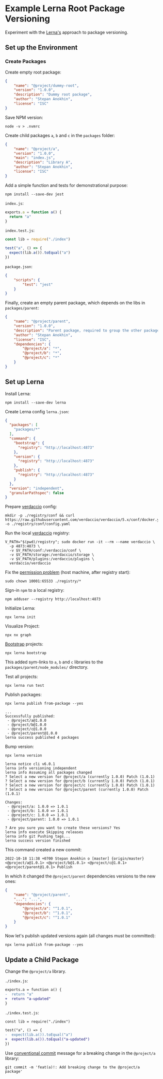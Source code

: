 # Example Lerna Root Package Versioning

Experiment with the [Lerna's](https://lerna.js.org/) approach to package versioning.

## Set up the Environment

### Create Packages

Create empty root package:
```json
{
    "name": "@project/dummy-root",
    "version": "1.0.0",
    "description": "Dummy root package",
    "author": "Stepan Anokhin",
    "license": "ISC"
}
```

Save NPM version:
```shell
node -v > .nvmrc
```

Create child packages `a`, `b` and `c` in the `packages` folder:
```json
{
    "name": "@project/a",
    "version": "1.0.0",
    "main": "index.js",
    "description": "Library A",
    "author": "Stepan Anokhin",
    "license": "ISC"
}
```

Add a simple function and tests for demonstrational purpose:
```shell
npm install --save-dev jest
```
`index.js`:
```js
exports.a = function a() {
  return "a"
}
```
`index.test.js`:
```js
const lib = require("./index")

test("a", () => {
  expect(lib.a()).toEqual("a")
})
```
`package.json`:
```json
{
    "scripts": {
        "test": "jest"
    }
}
```
Finally, create an empty parent package, which depends on the libs in `packages/parent`:
```json
{
    "name": "@project/parent",
    "version": "1.0.0",
    "description": "Parent package, required to group the other packages into a single dependency.",
    "author": "Stepan Anokhin",
    "license": "ISC",
    "dependencies": {
        "@project/a": "*",
        "@project/b": "*",
        "@project/c": "*"
    }
}
```

## Set up Lerna

Install Lerna:
```shell
npm install --save-dev lerna
```

Create Lerna config `lerna.json`:
```json
{
  "packages": [
    "packages/*"
  ],
  "command": {
    "bootstrap": {
      "registry": "http://localhost:4873"
    },
    "version": {
      "registry": "http://localhost:4873"
    },
    "publish": {
      "registry": "http://localhost:4873"
    }
  },
  "version": "independent",
  "granularPathspec": false
}
```
Prepare [verdaccio](https://verdaccio.org/docs/docker#running-verdaccio-using-docker) config:
```shell
mkdir -p ./registry/conf && curl https://raw.githubusercontent.com/verdaccio/verdaccio/5.x/conf/docker.yaml -o ./registry/conf/config.yaml
```

Run the local [verdaccio](https://verdaccio.org/docs/docker#running-verdaccio-using-docker) registry:
```shell
V_PATH="$(pwd)/registry"; sudo docker run -it --rm --name verdaccio \
  -p 4873:4873 \
  -v $V_PATH/conf:/verdaccio/conf \
  -v $V_PATH/storage:/verdaccio/storage \
  -v $V_PATH/plugins:/verdaccio/plugins \
  verdaccio/verdaccio
```

Fix the [permission problem](https://github.com/verdaccio/verdaccio/issues/1379) (host machine, after registry start):
```shell
sudo chown 10001:65533 ./registry/*
```

Sign-in `npm` to a local registry:
```shell
npm adduser --registry http://localhost:4873
```

Initialize Lerna:
```shell
npx lerna init
```

Visualize Project:
```shell
npx nx graph
```

[Bootstrap](https://lerna.js.org/docs/getting-started#bootstrapping-projects) projects:
```shell
npx lerna bootstrap
```

This added sym-links to `a`, `b` and `c` libraries to the `packages/parent/node_modules/` directory.

Test all projects:
```shell
npx lerna run test
```

Publish packages:
```shell
npx lerna publish from-package --yes
```
```
...
Successfully published:
 - @project/a@1.0.0
 - @project/b@1.0.0
 - @project/c@1.0.0
 - @project/parent@1.0.0
lerna success published 4 packages
```

Bump version:
```shell
npx lerna version
```
```
lerna notice cli v6.0.1
lerna info versioning independent
lerna info Assuming all packages changed
? Select a new version for @project/a (currently 1.0.0) Patch (1.0.1)
? Select a new version for @project/b (currently 1.0.0) Patch (1.0.1)
? Select a new version for @project/c (currently 1.0.0) Patch (1.0.1)
? Select a new version for @project/parent (currently 1.0.0) Patch (1.0.1)

Changes:
 - @project/a: 1.0.0 => 1.0.1
 - @project/b: 1.0.0 => 1.0.1
 - @project/c: 1.0.0 => 1.0.1
 - @project/parent: 1.0.0 => 1.0.1

? Are you sure you want to create these versions? Yes
lerna info execute Skipping releases
lerna info git Pushing tags...
lerna success version finished
```

This command created a new commit:
```
2022-10-18 11:38 +0700 Stepan Anokhin o [master] {origin/master} <@project/a@1.0.1> <@project/b@1.0.1> <@project/c@1.0.1> <@project/parent@1.0.1> Publish
```

In which it changed the `@project/parent` dependencies versions to the new ones:
```json
{
    "name": "@project/parent",
    "...": "...",
    "dependencies": {
        "@project/a": "^1.0.1",
        "@project/b": "^1.0.1",
        "@project/c": "^1.0.1"
    }
}
```

Now let's publish updated versions again (all changes must be committed):
```shell
npx lerna publish from-package --yes
```

## Update a Child Package

Change the `@project/a` library. 

`./index.js`:
```diff
exports.a = function a() {
-  return "a"
+  return "a-updated"
}
```

`./index.test.js`:
```diff
const lib = require("./index")

test("a", () => {
-  expect(lib.a()).toEqual("a")
+  expect(lib.a()).toEqual("a-updated")
})
```

Use [conventional commit](https://www.conventionalcommits.org/en/v1.0.0/#commit-message-with-scope-and--to-draw-attention-to-breaking-change)
message for a breaking change in the `@project/a` library:
```shell
git commit -m 'feat(a)!: Add breaking change to the @project/a package'
```


